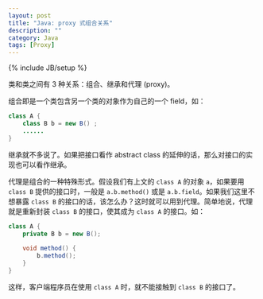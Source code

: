 ```yaml
---
layout: post
title: "Java: proxy 式组合关系"
description: ""
category: Java
tags: [Proxy]
---
```

{% include JB/setup %}

类和类之间有 3 种关系：组合、继承和代理 (proxy)。  

组合即是一个类包含另一个类的对象作为自己的一个 field，如：

```java
class A {  
	class B b = new B() ;  
	......  
} 
```

继承就不多说了。如果把接口看作 abstract class 的延伸的话，那么对接口的实现也可以看作继承。  

代理是组合的一种特殊形式。假设我们有上文的 `class A` 的对象 `a`，如果要用 `class B` 提供的接口时，一般是 `a.b.method()` 或是 `a.b.field`。如果我们这里不想暴露 `class B` 的接口的话，该怎么办？这时就可以用到代理。简单地说，代理就是重新封装 `class B` 的接口，使其成为 `class A` 的接口。如：

```java
class A {  
	private B b = new B();  
  
	void method() {  
		b.method();  
	}  
}  
```

这样，客户端程序员在使用 `class A` 时，就不能接触到 `class B` 的接口了。